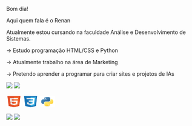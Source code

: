 Bom dia! 

Aqui quem fala é o Renan

Atualmente estou cursando na faculdade Análise e Desenvolvimento de Sistemas.

-> Estudo programação HTML/CSS e Python

-> Atualmente trabalho na área de Marketing

-> Pretendo aprender a programar para criar sites e projetos de IAs

 <div>
   <img height="180em" src="https://github-readme-stats.vercel.app/api?username=Renan17px&show_icons=true&theme=github_dracula&include_all_commits=true&locale-pt-br"/>
   <img height="180em" src="https://github-readme-stats.vercel.app/api/top-langs/?username=Renan17px&theme=github_dar&layout=compact&custom_title=Tecnologias&langs_count=16&theme=dark"/>
 </div>

<div style="display: inline_block"><br>
  <img align="center" alt="Rafa-HTML" height="30" width="40" src="https://raw.githubusercontent.com/devicons/devicon/master/icons/html5/html5-original.svg">
  <img align="center" alt="Rafa-CSS" height="30" width="40" src="https://raw.githubusercontent.com/devicons/devicon/master/icons/css3/css3-original.svg">
  <img align="center" alt="Rafa-Python" height="30" width="40" src="https://raw.githubusercontent.com/devicons/devicon/master/icons/python/python-original.svg">
</div>
<br>
<div> 
  <a href="https://www.youtube.com/@renan1722" target="_blank"><img src="https://img.shields.io/badge/YouTube-FF0000?style=for-the-badge&logo=youtube&logoColor=white" target="_blank"></a>
  <a href="https://www.linkedin.com/in/renan-negrini-5617a7301/" target="_blank"><img src="https://img.shields.io/badge/-LinkedIn-%230077B5?style=for-the-badge&logo=linkedin&logoColor=white" target="_blank"></a> 
  
</div>
<!---
Renan17px/Renan17px is a ✨ special ✨ repository because its `README.md` (this file) appears on your GitHub profile.
You can click the Preview link to take a look at your changes.
--->
